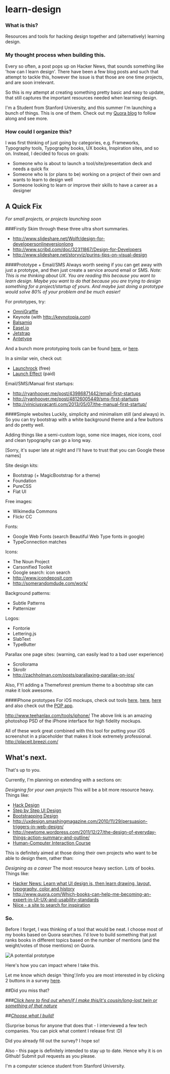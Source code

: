 learn-design
============

### What is this?

Resources and tools for hacking design together and (alternatively) learning design.

### My thought process when building this.

Every so often, a post pops up on Hacker News, that sounds something like 'how can I learn design'. There have been a few blog posts and such that attempt to tackle this, however the issue is that those are one time projects, and are soon irrelevant.

So this is my attempt at creating something pretty basic and easy to update, that still captures the important resources needed when learning design.

I'm a Student from Stanford University, and this summer I'm launching a bunch of things. This is one of them. Check out my [Quora blog](http://relentlesslyresourceful.quora.com/A-Stanford-Startup-Summer-90-Days-to-D-Day) to follow along and see more.

### How could I organize this?

I was first thinking of just going by categories, e.g. Frameworks, Typography tools, Typography books, UX books, Inspiration sites, and so on. Instead, I decided to focus on goals:

* Someone who is about to launch a tool/site/presentation deck and needs a quick fix
* Someone who is (or plans to be) working on a project of their own and wants to learn to design well
* Someone looking to learn or improve their skills to have a career as a designer

## A Quick Fix
_For small projects, or projects launching soon_

###Firstly
Skim through these three ultra short summaries.
* <http://www.slideshare.net/Wolfr/design-for-developersonlineversionlong>
* <http://www.scribd.com/doc/32311867/Design-for-Developers>
* <http://www.slideshare.net/storyviz/purins-tips-on-visual-design>

####Prototype + Email/SMS
Always worth seeing if you can get away with just a prototype, and then just create a service around email or SMS.
_Note: This is me thinking about UX. You are reading this because you want to learn design. Maybe you want to do that because you are trying to design something for a project/startup of yours. And maybe just doing a prototype would solve 80% of your problem and be much easier!_

For prototypes, try:
* [OmniGraffle](http://www.omnigroup.com/products/omnigraffle/)
* Keynote (with <http://keynotopia.com>)
* [Balsamiq](http://www.balsamiq.com)
* [Easel.io](https://www.easel.io)
* [Jetstrap](https://jetstrap.com)
* [Antetype](http://www.antetype.com)

And a bunch more prototyping tools can be found [here](http://www.quora.com/What-are-some-favorite-mockup-prototyping-tools), or [here](http://www.quora.com/Software-Prototyping-Tools/What-is-the-best-web-prototyping-mockup-tool).

In a similar vein, check out:
* [Launchrock](http://launchrock.co) (free)
* [Launch Effect](http://launcheffectapp.com) (paid)

Email/SMS/Manual first startups:
* <http://ryanhoover.me/post/43986871442/email-first-startups>
* <http://ryanhoover.me/post/48126005449/sms-first-startups>
* <http://viniciusvacanti.com/2013/05/07/the-manual-first-startup/>

####Simple websites
Luckily, simplicity and minimalism still (and always) in. So you can try bootstrap with a white background theme and a few buttons and do pretty well.

Adding things like a semi-custom logo, some nice images, nice icons, cool and clean typography can go a long way.

[Sorry, it's super late at night and I'll have to trust that you can Google these names]

Site design kits:
* Bootstrap (+ MagicBootstrap for a theme)
* Foundation
* PureCSS
* Flat UI

Free images:
* Wikimedia Commons
* Flickr CC

Fonts:
* Google Web Fonts (search Beautiful Web Type fonts in google)
* TypeConnection matches

Icons:
* The Noun Project
* Carsonified Toolkit
* Google search: icon search
* <http://www.icondeposit.com>
* <http://somerandomdude.com/work/>

Background patterns:
* Subtle Patterns
* Patternizer

Logos:
* Fontorie
* Lettering.js
* SlabText
* TypeButter

Parallax one page sites: (warning, can easily lead to a bad user experience)
* Scrollorama
* Skrollr
* <http://zachholman.com/posts/parallaxing-parallax-on-ios/>

Also, FYI adding a Themeforest premium theme to a bootstrap site can make it look awesome.

####iPhone prototypes
For iOS mockups, check out tools [here](http://www.quora.com/Prototyping/What-are-the-best-rapid-prototyping-tools-for-iOS-apps), [here](http://www.quora.com/What-is-the-best-mockup-tool-for-mocking-iPad-apps), [here](http://www.quora.com/What-tool-is-best-for-rapid-prototyping-an-iPad-application) and also check out the [POP app](http://popapp.in/).

<http://www.teehanlax.com/tools/iphone/>
The above link is an amazing photoshop PSD of the iPhone interface for high fidelity mockups.

All of these work great combined with this tool for putting your iOS screenshot in a placeholder that makes it look extremely professional.
<http://placeit.breezi.com/>

## What's next.

That's up to you.

Currently, I'm planning on extending with a sections on:

*Designing for your own projects*
This will be a bit more resource heavy. Things like:
* [Hack Design](http://hackdesign.org/)
* [Step by Step UI Design](http://sachagreif.com/ebook/)
* [Bootstrapping Design](http://bootstrappingdesign.com)
* <http://uxdesign.smashingmagazine.com/2010/11/29/persuasion-triggers-in-web-design/>
* <http://newtome.wordpress.com/2011/12/27/the-design-of-everyday-things-action-summary-and-outline/>
* [Human-Computer Interaction Course](https://www.coursera.org/course/hci)

This is definitely aimed at those doing their own projects who want to be able to design them, rather than:

*Designing as a career*
The most resource heavy section. Lots of books.
Things like:
* [Hacker News: Learn what UI design is, then learn drawing, layout, typography, color and history](https://news.ycombinator.com/item?id=4318154)
* <http://www.quora.com/Which-books-can-help-me-becoming-an-expert-in-UI-UX-and-usability-standards>
* [Niice - a site to search for inspiration](http://www.niice.co/?search=navbar)

### So.

Before I forget, I was thinking of a tool that would be neat. I choose most of my books based on Quora searches. I'd love to build something that just ranks books in different topics based on the number of mentions (and the weight/votes of those mentions) on Quora.

![A potential prototype](http://i.imgur.com/22LSKXP.png)

Here's how you can impact where I take this.

Let me know which design 'thing'/info you are most interested in by clicking 2 buttons in a survey [here](https://docs.google.com/forms/d/1N4AZ3pK_40LN0MJCfpygOB7BdrODvJz8qgHIJDArELs/viewform). 

##Did you miss that?

*###[Click here to find out when/if I make this/it's cousin/long-lost twin or something of that nature](https://docs.google.com/forms/d/1N4AZ3pK_40LN0MJCfpygOB7BdrODvJz8qgHIJDArELs/viewform)*

##*[Choose what I build!](https://docs.google.com/forms/d/1N4AZ3pK_40LN0MJCfpygOB7BdrODvJz8qgHIJDArELs/viewform)*

(Surprise bonus for anyone that does that - I interviewed a few tech companies. You can pick what content I release first :D)


Did you already fill out the survey? I hope so!

Also - this page is definitely intended to stay up to date. Hence why it is on Github! Submit pull requests as you please.

I'm a computer science student from Stanford University. 
